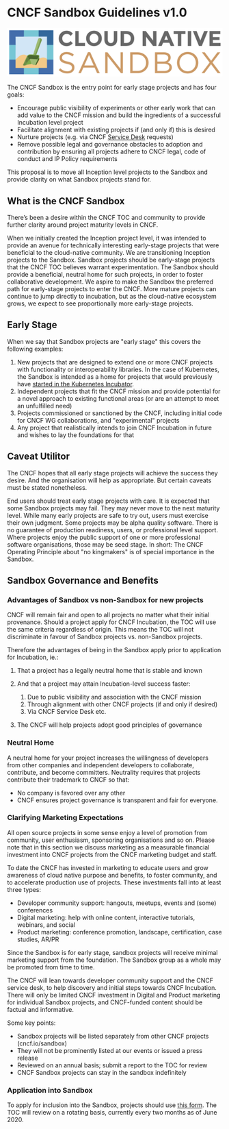 # CNCF Sandbox Guidelines v1.0
![CNCF Sandbox](https://github.com/cncf/artwork/blob/master/other/cncf-sandbox/horizontal/color/cncf-sandbox-horizontal-color.png)

The CNCF Sandbox is the entry point for early stage projects and has four goals:

* Encourage public visibility of experiments or other early work that can add value to the CNCF mission and build the ingredients of a successful Incubation level project
* Facilitate alignment with existing projects if (and only if) this is desired
* Nurture projects (e.g. via CNCF [Service Desk](https://github.com/cncf/servicedesk) requests)
* Remove possible legal and governance obstacles to adoption and contribution by ensuring all projects adhere to CNCF legal, code of conduct and IP Policy requirements

This proposal is to move all Inception level projects to the Sandbox and provide clarity on what Sandbox projects stand for.

## What is the CNCF Sandbox

There’s been a desire within the CNCF TOC and community to provide further clarity around project maturity levels in CNCF.

When we initially created the Inception project level, it was intended to provide an avenue for technically interesting early-stage projects that were beneficial to the cloud-native community.  We are transitioning Inception projects to the Sandbox. Sandbox projects should be early-stage projects that the CNCF TOC believes warrant experimentation. The Sandbox should provide a beneficial, neutral home for such projects, in order to foster collaborative development. We aspire to make the Sandbox the preferred path for early-stage projects to enter the CNCF. More mature projects can continue to jump directly to incubation, but as the cloud-native ecosystem grows, we expect to see proportionally more early-stage projects.

## Early Stage

When we say that Sandbox projects are "early stage" this covers the following examples:

1. New projects that are designed to extend one or more CNCF projects with functionality or interoperability libraries. In the case of Kubernetes, the Sandbox is intended as a home for projects that would previously have [started in the Kubernetes Incubator](https://github.com/kubernetes/community/blob/master/incubator.md).
2. Independent projects that fit the CNCF mission and provide potential for a novel approach to existing functional areas (or are an attempt to meet an unfulfilled need)
3. Projects commissioned or sanctioned by the CNCF, including initial code for CNCF WG collaborations, and "experimental" projects
4. Any project that realistically intends to join CNCF Incubation in future and wishes to lay the foundations for that

## Caveat Utilitor

The CNCF hopes that all early stage projects will achieve the success they desire.  And the organisation will help as appropriate.  But certain caveats must be stated nonetheless.

End users should treat early stage projects with care.  It is expected that some Sandbox projects may fail.  They may never move to the next maturity level. While many early projects are safe to try out, users must exercise their own judgment.  Some projects may be alpha quality software.  There is no guarantee of production readiness, users, or professional level support.  Where projects enjoy the public support of one or more professional software organisations, those may be seed stage. In short: The CNCF Operating Principle about "no kingmakers" is of special importance in the Sandbox.

## Sandbox Governance and Benefits

### Advantages of Sandbox vs non-Sandbox for new projects

CNCF will remain fair and open to all projects no matter what their initial provenance.  Should a project apply for CNCF Incubation, the TOC will use the same criteria regardless of origin. This means the TOC will not discriminate in favour of Sandbox projects vs. non-Sandbox projects.

Therefore the advantages of being in the Sandbox apply prior to application for Incubation, ie.:

1. That a project has a legally neutral home that is stable and known

2. And that a project may attain Incubation-level success faster:

    1. Due to public visibility and association with the CNCF mission
    2. Through alignment with other CNCF projects (if and only if desired)
    3. Via CNCF Service Desk etc.

3. The CNCF will help projects adopt good principles of governance

### Neutral Home

A neutral home for your project increases the willingness of developers from other companies and independent developers to collaborate, contribute, and become committers. Neutrality requires that projects contribute their trademark to CNCF so that:

* No company is favored over any other
* CNCF ensures project governance is transparent and fair for everyone.

### Clarifying Marketing Expectations

All open source projects in some sense enjoy a level of promotion from community, user enthusiasm, sponsoring organisations and so on. Please note that in this section we discuss marketing as a measurable financial investment into CNCF projects from the CNCF marketing budget and staff.

To date the CNCF has invested in marketing to educate users and grow awareness of cloud native purpose and benefits, to foster community, and to accelerate production use of projects.  These investments fall into at least three types:

* Developer community support: hangouts, meetups, events and (some) conferences
* Digital marketing: help with online content, interactive tutorials, webinars, and social
* Product marketing: conference promotion, landscape, certification, case studies, AR/PR

Since the Sandbox is for early stage, sandbox projects will receive minimal marketing support from the foundation.  The Sandbox group as a whole may be promoted from time to time.

The CNCF will lean towards developer community support and the CNCF service desk, to help discovery and initial steps towards CNCF Incubation.  There will only be limited CNCF investment in Digital and Product marketing for individual Sandbox projects, and CNCF-funded content should be factual and informative.

Some key points:

* Sandbox projects will be listed separately from other CNCF projects (cncf.io/sandbox)
* They will not be prominently listed at our events or issued a press release
* Reviewed on an annual basis; submit a report to the TOC for review
* CNCF Sandbox projects can stay in the sandbox indefinitely

### Application into Sandbox 

To apply for inclusion into the Sandbox, projects should use [this form](https://docs.google.com/forms/d/1bJhG1MuM981uQXcnBMv4Mj9yfV5_q5Kwk3qhBCLa_5A/edit). 
The TOC will review on a rotating basis, currently every two months as of June 2020.  

